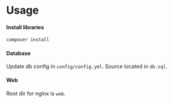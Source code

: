 Usage
=====

#### Install libraries
```bash
composer install
``` 

#### Database

Update db config in `config/config.yml`. Source located in `db.sql`.

#### Web

Root dir for nginx is `web`.
